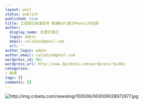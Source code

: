 ```yaml
---
layout: post
status: publish
published: true
title: 工信部已核准型号 联通WiFi版iPhone上市在即
author:
  display_name: 北漂IT民工
  login: admin
  email: calidion@gmail.com
  url: ''
author_login: admin
author_email: calidion@gmail.com
wordpress_id: 961
wordpress_url: http://www.3gcnbeta.com/wordpress/?p=961
categories:
- 新闻
tags: []
comments: []
---
```

<p><img src="http://img.cnbeta.com/newsimg/100506/063009028972977.jpg" alt="http://img.cnbeta.com/newsimg/100506/063009028972977.jpg" /></p>
